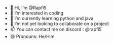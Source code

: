 - 👋 Hi, I’m @Rapfi5
- 👀 I’m interested in coding
- 🌱 I’m currently learning python and java
- 💞️ I’m not yet looking to collaborate on a project
- 📫 You can contact me on discord : @rapfi5
- 😄 Pronouns: He/Him

<!---
Rapfi5/Rapfi5 is a ✨ special ✨ repository because its `README.md` (this file) appears on your GitHub profile.
You can click the Preview link to take a look at your changes.
--->
